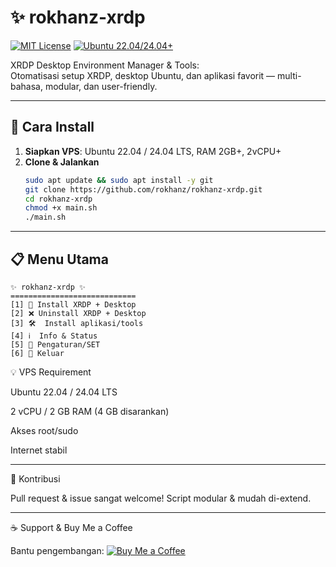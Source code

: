 # ✨ rokhanz-xrdp

[![MIT License](https://img.shields.io/badge/License-MIT-green.svg)](LICENSE)
[![Ubuntu 22.04/24.04+](https://img.shields.io/badge/Ubuntu-22.04%2F24.04-blue.svg)](https://ubuntu.com/)

XRDP Desktop Environment Manager & Tools:  
Otomatisasi setup XRDP, desktop Ubuntu, dan aplikasi favorit — multi-bahasa, modular, dan user-friendly.

---

## 🚀 Cara Install

1. **Siapkan VPS**: Ubuntu 22.04 / 24.04 LTS, RAM 2GB+, 2vCPU+
2. **Clone & Jalankan**
    ```bash
    sudo apt update && sudo apt install -y git
    git clone https://github.com/rokhanz/rokhanz-xrdp.git
    cd rokhanz-xrdp
    chmod +x main.sh
    ./main.sh
    ```

---

## 📋 Menu Utama

```text
✨ rokhanz-xrdp ✨
============================
[1] 🚀 Install XRDP + Desktop
[2] ❌ Uninstall XRDP + Desktop
[3] 🛠️  Install aplikasi/tools
[4] ℹ️  Info & Status
[5] 🔧 Pengaturan/SET
[6] 🚪 Keluar
```

💡 VPS Requirement

Ubuntu 22.04 / 24.04 LTS

2 vCPU / 2 GB RAM (4 GB disarankan)

Akses root/sudo

Internet stabil



---

🤝 Kontribusi

Pull request & issue sangat welcome!
Script modular & mudah di-extend.


---

☕ Support & Buy Me a Coffee

Bantu pengembangan:
[![Buy Me a Coffee](https://img.shields.io/badge/Buy%20Me%20a%20Coffee-saweria-yellow)](https://saweria.com/rokhanz)

